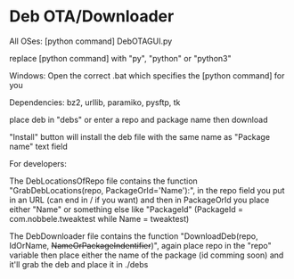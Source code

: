 # Deb OTA/Downloader

All OSes: [python command] DebOTAGUI.py

replace [python command] with "py", "python" or "python3"

Windows: Open the correct .bat which specifies the [python command] for you

Dependencies: bz2, urllib, paramiko, pysftp, tk

place deb in "debs" or enter a repo and package name then download

"Install" button will install the deb file with the same name as "Package name" text field


For developers:

The DebLocationsOfRepo file contains the function "GrabDebLocations(repo, PackageOrId='Name'):", in the repo field you put in an URL (can end in / if you want) and then in PackageOrId you place either "Name" or something else like "PackageId" (PackageId = com.nobbele.tweaktest while Name = tweaktest)

The DebDownloader file contains the function "DownloadDeb(repo, IdOrName, ~~NameOrPackageIndentifier~~)", again place repo in the "repo" variable then place either the name of the package (id comming soon) and it'll grab the deb and place it in ./debs
